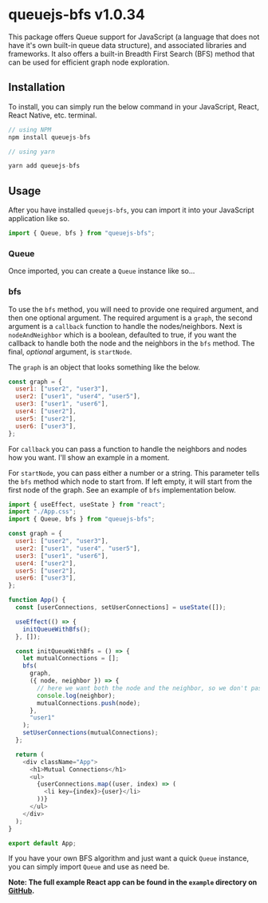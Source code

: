 # queuejs-bfs v1.0.34

This package offers Queue support for JavaScript (a language that does not have it's own built-in queue data structure), and associated libraries and frameworks. It also offers a built-in Breadth First Search (BFS) method that can be used for efficient graph node exploration.

## Installation

To install, you can simply run the below command in your JavaScript, React, React Native, etc. terminal.

```javascript
// using NPM
npm install queuejs-bfs

// using yarn

yarn add queuejs-bfs
```

## Usage

After you have installed `queuejs-bfs`, you can import it into your JavaScript application like so.

```javascript
import { Queue, bfs } from "queuejs-bfs";
```

### Queue

Once imported, you can create a `Queue` instance like so...

### bfs

To use the `bfs` method, you will need to provide one required argument, and then one optional argument. The required argument is a `graph`, the second argument is a `callback` function to handle the nodes/neighbors. Next is `nodeAndNeighbor` which is a boolean, defaulted to true, if you want the callback to handle both the node and the neighbors in the `bfs` method. The final, _optional_ argument, is `startNode`.

The `graph` is an object that looks something like the below.

```javascript
const graph = {
  user1: ["user2", "user3"],
  user2: ["user1", "user4", "user5"],
  user3: ["user1", "user6"],
  user4: ["user2"],
  user5: ["user2"],
  user6: ["user3"],
};
```

For `callback` you can pass a function to handle the neighbors and nodes how you want. I'll show an example in a moment.

For `startNode`, you can pass either a number or a string. This parameter tells the `bfs` method which node to start from. If left empty, it will start from the first node of the graph. See an example of `bfs` implementation below.

```javascript
import { useEffect, useState } from "react";
import "./App.css";
import { Queue, bfs } from "queuejs-bfs";

const graph = {
  user1: ["user2", "user3"],
  user2: ["user1", "user4", "user5"],
  user3: ["user1", "user6"],
  user4: ["user2"],
  user5: ["user2"],
  user6: ["user3"],
};

function App() {
  const [userConnections, setUserConnections] = useState([]);

  useEffect(() => {
    initQueueWithBfs();
  }, []);

  const initQueueWithBfs = () => {
    let mutualConnections = [];
    bfs(
      graph,
      ({ node, neighbor }) => {
        // here we want both the node and the neighbor, so we don't pass anything for `nodeAndNeighbor`. It defaults to true.
        console.log(neighbor);
        mutualConnections.push(node);
      },
      "user1"
    );
    setUserConnections(mutualConnections);
  };

  return (
    <div className="App">
      <h1>Mutual Connections</h1>
      <ul>
        {userConnections.map((user, index) => (
          <li key={index}>{user}</li>
        ))}
      </ul>
    </div>
  );
}

export default App;
```

If you have your own BFS algorithm and just want a quick `Queue` instance, you can simply import `Queue` and use as need be.

**Note: The full example React app can be found in the `example` directory on [GitHub](https://github.com/macro6461/queuejs-bfs/tree/main/example).**
